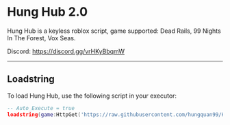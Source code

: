 # Hung Hub 2.0

Hung Hub is a keyless roblox script, game supported: Dead Rails, 99 Nights In The Forest, Vox Seas.

Discord: https://discord.gg/vrHKyBbqmW

---

## Loadstring

To load Hung Hub, use the following script in your executor:

```lua
-- Auto_Execute = true
loadstring(game:HttpGet('https://raw.githubusercontent.com/hungquan99/HungHub/main/loader.lua'))()
